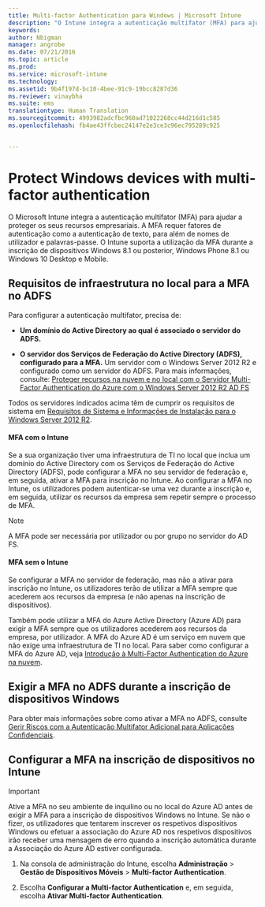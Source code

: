 ```yaml
---
title: Multi-factor Authentication para Windows | Microsoft Intune
description: "O Intune integra a autenticação multifator (MFA) para ajudar a proteger os seus recursos empresariais."
keywords: 
author: Nbigman
manager: angrobe
ms.date: 07/21/2016
ms.topic: article
ms.prod: 
ms.service: microsoft-intune
ms.technology: 
ms.assetid: 9b4f197d-bc10-4bee-91c9-19bcc8287d36
ms.reviewer: vinaybha
ms.suite: ems
translationtype: Human Translation
ms.sourcegitcommit: 4993982adcfbc960ad71022268cc44d216d1c585
ms.openlocfilehash: fb4ae43ffcbec24147e2e3ce3c96ec795289c925


---
```


# Protect Windows devices with multi-factor authentication
O Microsoft Intune integra a autenticação multifator (MFA) para ajudar a proteger os seus recursos empresariais. A MFA requer fatores de autenticação como a autenticação de texto, para além de nomes de utilizador e palavras-passe. O Intune suporta a utilização da MFA durante a inscrição de dispositivos Windows 8.1 ou posterior, Windows Phone 8.1 ou Windows 10 Desktop e Mobile.

## Requisitos de infraestrutura no local para a MFA no ADFS
Para configurar a autenticação multifator, precisa de:

-   **Um domínio do Active Directory ao qual é associado o servidor do ADFS.**

-   **O servidor dos Serviços de Federação do Active Directory (ADFS), configurado para a MFA.** Um servidor com o Windows Server 2012 R2 e configurado como um servidor do ADFS. Para mais informações, consulte: [Proteger recursos na nuvem e no local com o Servidor Multi-Factor Authentication do Azure com o Windows Server 2012 R2 AD FS](https://azure.microsoft.com/en-us/documentation/articles/multi-factor-authentication-get-started-adfs-w2k12/)

Todos os servidores indicados acima têm de cumprir os requisitos de sistema em [Requisitos de Sistema e Informações de Instalação para o Windows Server 2012 R2](http://technet.microsoft.com/library/dn303418.aspx).

#### MFA com o Intune
Se a sua organização tiver uma infraestrutura de TI no local que inclua um domínio do Active Directory com os Serviços de Federação do Active Directory (ADFS), pode configurar a MFA no seu servidor de federação e, em seguida, ativar a MFA para inscrição no Intune. Ao configurar a MFA no Intune, os utilizadores podem autenticar-se uma vez durante a inscrição e, em seguida, utilizar os recursos da empresa sem repetir sempre o processo de MFA.

>[!NOTE]
>A MFA pode ser necessária por utilizador ou por grupo no servidor do AD FS.  

#### MFA sem o Intune
Se configurar a MFA no servidor de federação, mas não a ativar para inscrição no Intune, os utilizadores terão de utilizar a MFA sempre que acederem aos recursos da empresa (e não apenas na inscrição de dispositivos).

Também pode utilizar a MFA do Azure Active Directory (Azure AD) para exigir a MFA sempre que os utilizadores acederem aos recursos da empresa, por utilizador. A MFA do Azure AD é um serviço em nuvem que não exige uma infraestrutura de TI no local. Para saber como configurar a MFA do Azure AD, veja [Introdução à Multi-Factor Authentication do Azure na nuvem](https://azure.microsoft.com/en-us/documentation/articles/multi-factor-authentication-get-started-cloud/).

## Exigir a MFA no ADFS durante a inscrição de dispositivos Windows
Para obter mais informações sobre como ativar a MFA no ADFS, consulte [Gerir Riscos com a Autenticação Multifator Adicional para Aplicações Confidenciais](http://technet.microsoft.com/library/dn280949.aspx).

## Configurar a MFA na inscrição de dispositivos no Intune
>[!Important]  
>Ative a MFA no seu ambiente de inquilino ou no local do Azure AD antes de exigir a MFA para a inscrição de dispositivos Windows no Intune. Se não o fizer, os utilizadores que tentarem inscrever os respetivos dispositivos Windows ou efetuar a associação do Azure AD nos respetivos dispositivos irão receber uma mensagem de erro quando a inscrição automática durante a Associação do Azure AD estiver configurada.

1.  Na consola de administração do Intune, escolha **Administração** &gt; **Gestão de Dispositivos Móveis** &gt; **Multi-factor Authentication**.

2.  Escolha **Configurar a Multi-factor Authentication** e, em seguida, escolha **Ativar Multi-factor Authentication**.



<!--HONumber=Aug16_HO3-->


